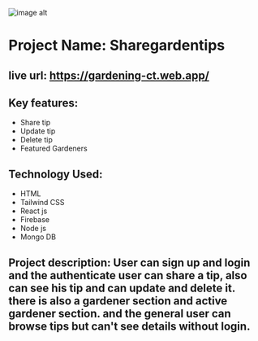 ![image alt](https://i.ibb.co/ynnzcBgq/ss2.jpg)
# Project Name: Sharegardentips
## live url: https://gardening-ct.web.app/
## Key features:
   - Share tip
   - Update tip
   - Delete tip
   - Featured Gardeners
## Technology Used:
   - HTML
   - Tailwind CSS
   - React js
   - Firebase
   - Node js
   - Mongo DB
   
## Project description: User can sign up and login and the authenticate user can share a tip, also can see his tip and can update and delete it. there is also a gardener section and active gardener section. and the general user can browse tips but can't see details without login.
